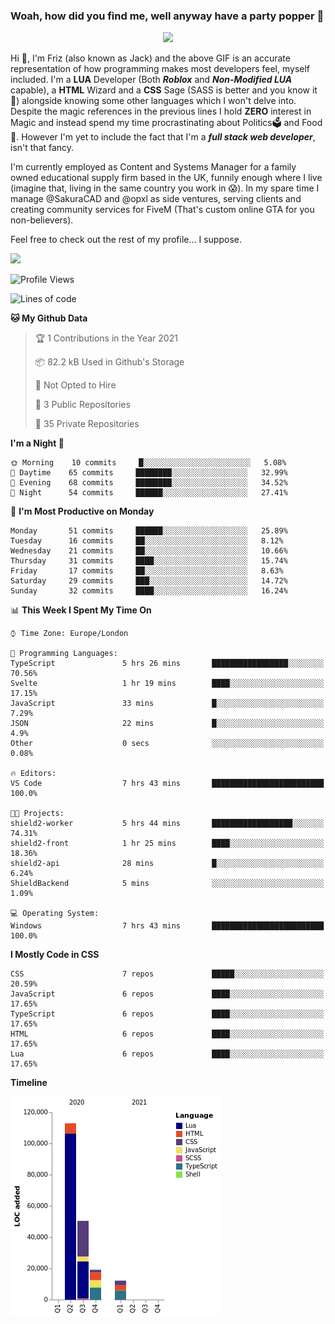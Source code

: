 ### Woah, how did you find me, well anyway have a party popper 🎉

<p align="center">
  <img  src="https://66.media.tumblr.com/d2766024a15e8c140bf20f314664eed2/d1615166bf58615c-d8/s400x600/aabc473a64edc43599d5345fd1e9e792d66ecc48.gifv">
</p>

Hi :wave:, I'm Friz (also known as Jack) and the above GIF is an accurate representation of how programming makes most developers feel, myself included. I'm a **LUA** Developer (Both ***Roblox*** and ***Non-Modified LUA*** capable), a **HTML** Wizard and a **CSS** Sage (SASS is better and you know it :pray:) alongside knowing some other languages which I won't delve into. Despite the magic references in the previous lines I hold **ZERO** interest in Magic and instead spend my time procrastinating about Politics🗳️ and Food🍔. However I'm yet to include the fact that I'm a ***full stack web developer***, isn't that fancy.

I'm currently employed as Content and Systems Manager for a family owned educational supply firm based in the UK, funnily enough where I live (imagine that, living in the same country you work in 😱). In my spare time I manage @SakuraCAD and @opxl as side ventures, serving clients and creating community services for FiveM (That's custom online GTA for you non-believers).

Feel free to check out the rest of my profile... I suppose.

<a href="https://github.com/anuraghazra/github-readme-stats">
  <img  src="https://github-readme-stats.vercel.app/api?username=JackOPXL&count_private=true&show_icons=true&theme=tokyonight" />
</a>



<!--START_SECTION:waka-->
![Profile Views](http://img.shields.io/badge/Profile%20Views-3-blue)

![Lines of code](https://img.shields.io/badge/From%20Hello%20World%20I%27ve%20Written-194609%20lines%20of%20code-blue)

**🐱 My Github Data** 

> 🏆 1 Contributions in the Year 2021
 > 
> 📦 82.2 kB Used in Github's Storage 
 > 
> 🚫 Not Opted to Hire
 > 
> 📜 3 Public Repositories 
 > 
> 🔑 35 Private Repositories  
 > 
**I'm a Night 🦉** 

```text
🌞 Morning    10 commits     █░░░░░░░░░░░░░░░░░░░░░░░░   5.08% 
🌆 Daytime    65 commits     ████████░░░░░░░░░░░░░░░░░   32.99% 
🌃 Evening    68 commits     ████████░░░░░░░░░░░░░░░░░   34.52% 
🌙 Night      54 commits     ██████░░░░░░░░░░░░░░░░░░░   27.41%

```
📅 **I'm Most Productive on Monday** 

```text
Monday       51 commits     ██████░░░░░░░░░░░░░░░░░░░   25.89% 
Tuesday      16 commits     ██░░░░░░░░░░░░░░░░░░░░░░░   8.12% 
Wednesday    21 commits     ██░░░░░░░░░░░░░░░░░░░░░░░   10.66% 
Thursday     31 commits     ████░░░░░░░░░░░░░░░░░░░░░   15.74% 
Friday       17 commits     ██░░░░░░░░░░░░░░░░░░░░░░░   8.63% 
Saturday     29 commits     ███░░░░░░░░░░░░░░░░░░░░░░   14.72% 
Sunday       32 commits     ████░░░░░░░░░░░░░░░░░░░░░   16.24%

```


📊 **This Week I Spent My Time On** 

```text
⌚︎ Time Zone: Europe/London

💬 Programming Languages: 
TypeScript               5 hrs 26 mins       █████████████████░░░░░░░░   70.56% 
Svelte                   1 hr 19 mins        ████░░░░░░░░░░░░░░░░░░░░░   17.15% 
JavaScript               33 mins             █░░░░░░░░░░░░░░░░░░░░░░░░   7.29% 
JSON                     22 mins             █░░░░░░░░░░░░░░░░░░░░░░░░   4.9% 
Other                    0 secs              ░░░░░░░░░░░░░░░░░░░░░░░░░   0.08%

🔥 Editors: 
VS Code                  7 hrs 43 mins       █████████████████████████   100.0%

🐱‍💻 Projects: 
shield2-worker           5 hrs 44 mins       ██████████████████░░░░░░░   74.31% 
shield2-front            1 hr 25 mins        ████░░░░░░░░░░░░░░░░░░░░░   18.36% 
shield2-api              28 mins             █░░░░░░░░░░░░░░░░░░░░░░░░   6.24% 
ShieldBackend            5 mins              ░░░░░░░░░░░░░░░░░░░░░░░░░   1.09%

💻 Operating System: 
Windows                  7 hrs 43 mins       █████████████████████████   100.0%

```

**I Mostly Code in CSS** 

```text
CSS                      7 repos             █████░░░░░░░░░░░░░░░░░░░░   20.59% 
JavaScript               6 repos             ████░░░░░░░░░░░░░░░░░░░░░   17.65% 
TypeScript               6 repos             ████░░░░░░░░░░░░░░░░░░░░░   17.65% 
HTML                     6 repos             ████░░░░░░░░░░░░░░░░░░░░░   17.65% 
Lua                      6 repos             ████░░░░░░░░░░░░░░░░░░░░░   17.65%

```


**Timeline**

![Chart not found](https://raw.githubusercontent.com/JackOPXL/JackOPXL/master/charts/bar_graph.png) 


<!--END_SECTION:waka-->

